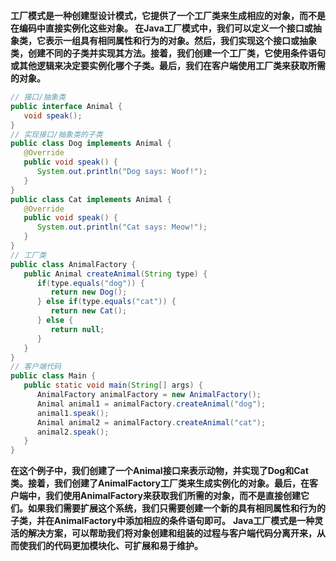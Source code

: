 **工厂模式是一种创建型设计模式，它提供了一个工厂类来生成相应的对象，而不是在编码中直接实例化这些对象。 在Java工厂模式中，我们可以定义一个接口或抽象类，它表示一组具有相同属性和行为的对象。然后，我们实现这个接口或抽象类，创建不同的子类并实现其方法。接着，我们创建一个工厂类，它使用条件语句或其他逻辑来决定要实例化哪个子类。最后，我们在客户端使用工厂类来获取所需的对象。**

```java
// 接口/抽象类
public interface Animal {
   void speak();
}
// 实现接口/抽象类的子类
public class Dog implements Animal {
   @Override
   public void speak() {
      System.out.println("Dog says: Woof!");
   }
}
public class Cat implements Animal {
   @Override
   public void speak() {
      System.out.println("Cat says: Meow!");
   }
}
// 工厂类
public class AnimalFactory {
   public Animal createAnimal(String type) {
      if(type.equals("dog")) {
         return new Dog();
      } else if(type.equals("cat")) {
         return new Cat();
      } else {
         return null;
      }
   }
}
// 客户端代码
public class Main {
   public static void main(String[] args) {
      AnimalFactory animalFactory = new AnimalFactory();
      Animal animal1 = animalFactory.createAnimal("dog");
      animal1.speak();
      Animal animal2 = animalFactory.createAnimal("cat");
      animal2.speak();
   }
}
```

**在这个例子中，我们创建了一个Animal接口来表示动物，并实现了Dog和Cat类。接着，我们创建了AnimalFactory工厂类来生成实例化的对象。最后，在客户端中，我们使用AnimalFactory来获取我们所需的对象，而不是直接创建它们。如果我们需要扩展这个系统，我们只需要创建一个新的具有相同属性和行为的子类，并在AnimalFactory中添加相应的条件语句即可。**
**Java工厂模式是一种灵活的解决方案，可以帮助我们将对象创建和组装的过程与客户端代码分离开来，从而使我们的代码更加模块化、可扩展和易于维护。**